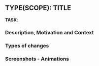## TYPE(SCOPE): TITLE

<!-- Uncomment what you need -->
<!-- #### `🚢 Ship` <!-- (should never be used for PR) -->
<!-- #### `🔍 Show` -->
<!-- #### `❓ Ask` -->
<!-- https://martinfowler.com/articles/ship-show-ask.html -->

<!-- https://github.com/SUI-Components/sui-components/issues -->
**TASK**: <!--- #issueID -->

### Description, Motivation and Context
<!--- Describe your changes in detail -->
<!--- Why is this change required? What problem does it solve? -->
<!--- If it is solving an issue... How can it be reproduced in order to compare between both behaviors? -->

### Types of changes
<!--- What types of changes does your code introduce? Put an `x` in all the boxes that apply:  -->
<!---
- [ ] 🛠️ Tool
- [ ] 🪲 Bug fix (non-breaking change which fixes an issue)
- [ ] ✨ New feature (non-breaking change which adds functionality)
- [ ] 💥 Breaking change (fix or feature that would cause existing functionality to not work as expected)
- [ ] 🧾 Documentation
- [ ] 📷 Demo
- [ ] 🧪 Test
- [ ] 🧠 Refactor
- [ ] 💄 Styles
 -->

### Screenshots - Animations
<!-- Adding images or gif animations of your changes improves the understanding of your changes -->
